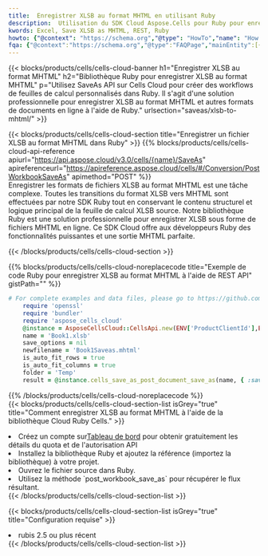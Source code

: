 ```yaml
---
title:  Enregistrer XLSB au format MHTML en utilisant Ruby
description:  Utilisation du SDK Cloud Aspose.Cells pour Ruby pour enregistrer le fichier au format XLSB au format MHTML.
kwords: Excel, Save XLSB as MHTML, REST, Ruby
howto: {"@context": "https://schema.org","@type": "HowTo","name": "How to save XLSB as MHTML using the Cells Cloud Ruby library.","description": "How to save XLSB as MHTML using the Cells Cloud Ruby library.","image": {"@type": "ImageObject"},"url": "/ruby/saveas/xlsb-to-mhtml/","step": [{ "@type": "HowToStep","name": "How to save XLSB as MHTML using the Cells Cloud Ruby library. step 1", "image": {"@type": "ImageObject",},"url": "/ruby/saveas/xlsb-to-mhtml/","text": "Register an account at <a href='https://dashboard.aspose.cloud/'>Dashboard</a> to get free API quota & authorization details",},{ "@type": "HowToStep","name": "How to save XLSB as MHTML using the Cells Cloud Ruby library. step 1", "image": {"@type": "ImageObject",},"url": "/ruby/saveas/xlsb-to-mhtml/","text": "Install Ruby library and add the reference (import the library) to your project.",},{ "@type": "HowToStep","name": "How to save XLSB as MHTML using the Cells Cloud Ruby library. step 1", "image": {"@type": "ImageObject",},"url": "/ruby/saveas/xlsb-to-mhtml/","text": "Open the source file in Ruby.",},{ "@type": "HowToStep","name": "How to save XLSB as MHTML using the Cells Cloud Ruby library. step 1", "image": {"@type": "ImageObject",},"url": "/ruby/saveas/xlsb-to-mhtml/","text": "Use the `post_workbook_save_as` method to retrieve the resulting stream.",}, ],"supply": {"@type": "HowToSupply","name": "document"},"tool": [{"@type": "HowToTool","name": "RubyMine, Visual Studio Code, Aptana Studio, NetBeans"},{"@type": "HowToTool","name": "Aspose Cells"}],"totalTime": "PT6M"}
fqa: {"@context":"https://schema.org","@type":"FAQPage","mainEntity":[{"@type":"Question","name":"Why save file as other formats file in C# using REST API?","acceptedAnswer":{"@type":"Answer","text":"Documents are encoded in many ways, and some files may be incompatible with the software you use. To open and read such files, just save them as appropriate file formats.<br/><ol><li>Install .NET SDK and add the reference (import the library) to your project.</li><li>Open the source file in C# using REST API.</li><li>Call the PostWorkbookSaveAsRequest() method, passing an output filename with required extension.</li><li>Get the result of save as a separate file.</li></ol>"}},{"@type":"Question","name":"What file formats can I save as with your C# library?","acceptedAnswer":{"@type":"Answer","text":"We support a variety of file formats for conversion using .NET library, including XLSX, Excel, xls , PDF, CSV, HTML, Markdown, XML, PNG, JPG, TIFF, Json, TXT and many more."}},{"@type":"Question","name":"What is the maximum allowed file size for conversion using this .NET library?","acceptedAnswer":{"@type":"Answer","text":"There are no file size limits for format conversions using .NET library."}}]}
---
```

{{< blocks/products/cells/cells-cloud-banner h1="Enregistrer XLSB au format MHTML" h2="Bibliothèque Ruby pour enregistrer XLSB au format MHTML" p="Utilisez SaveAs API sur Cells Cloud pour créer des workflows de feuilles de calcul personnalisés dans Ruby. Il s\'agit d\'une solution professionnelle pour enregistrer XLSB au format MHTML et autres formats de documents en ligne à l\'aide de Ruby." urlsection="saveas/xlsb-to-mhtml/" >}}

{{< blocks/products/cells/cells-cloud-section title="Enregistrer un fichier XLSB au format MHTML dans Ruby" >}}
{{% blocks/products/cells/cells-cloud-api-reference apiurl="https://api.aspose.cloud/v3.0/cells/{name}/SaveAs" apireferenceurl="https://apireference.aspose.cloud/cells/#/Conversion/PostWorkbookSaveAs" apimethod="POST" %}}
<br/>
Enregistrer les formats de fichiers XLSB au format MHTML est une tâche complexe. Toutes les transitions du format XLSB vers MHTML sont effectuées par notre SDK Ruby tout en conservant le contenu structurel et logique principal de la feuille de calcul XLSB source. Notre bibliothèque Ruby est une solution professionnelle pour enregistrer XLSB sous forme de fichiers MHTML en ligne. Ce SDK Cloud offre aux développeurs Ruby des fonctionnalités puissantes et une sortie MHTML parfaite.

{{< /blocks/products/cells/cells-cloud-section >}}

{{% blocks/products/cells/cells-cloud-noreplacecode title="Exemple de code Ruby pour enregistrer XLSB au format MHTML à l\'aide de REST API" gistPath="" %}}
  
```ruby
# For complete examples and data files, please go to https://github.com/aspose-cells-cloud/aspose-cells-cloud-ruby/
    require 'openssl'
    require 'bundler'
    require 'aspose_cells_cloud'
    @instance = AsposeCellsCloud::CellsApi.new(ENV['ProductClientId'],ENV['ProductClientSecret'])
    name = 'Book1.xlsb'
    save_options = nil
    newfilename = 'Book1Saveas.mhtml'
    is_auto_fit_rows = true
    is_auto_fit_columns = true
    folder = 'Temp'
    result = @instance.cells_save_as_post_document_save_as(name, { :save_options=>save_options, :newfilename=>(folder+"/"+newfilename), :is_auto_fit_rows=>is_auto_fit_rows, :is_auto_fit_columns=>is_auto_fit_columns, :folder=>folder})
```
  
{{% /blocks/products/cells/cells-cloud-noreplacecode %}}
<br/>
{{< blocks/products/cells/cells-cloud-section-list isGrey="true" title="Comment enregistrer XLSB au format MHTML à l\'aide de la bibliothèque Cloud Ruby Cells." >}}
<li> Créez un compte sur<a href="https://dashboard.aspose.cloud/">Tableau de bord</a> pour obtenir gratuitement les détails du quota et de l'autorisation API</li>
<li>Installez la bibliothèque Ruby et ajoutez la référence (importez la bibliothèque) à votre projet.</li>
<li>Ouvrez le fichier source dans Ruby.</li>
<li>Utilisez la méthode `post_workbook_save_as` pour récupérer le flux résultant.</li>
{{< /blocks/products/cells/cells-cloud-section-list >}}

{{< blocks/products/cells/cells-cloud-section-list isGrey="true" title="Configuration requise" >}}
<li>rubis 2.5 ou plus récent</li>
{{< /blocks/products/cells/cells-cloud-section-list >}}

